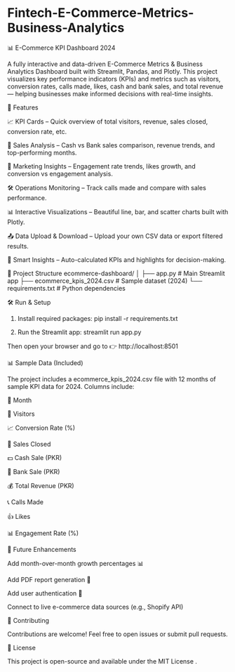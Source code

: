 # Fintech-E-Commerce-Metrics-Business-Analytics
📊 E-Commerce KPI Dashboard 2024

A fully interactive and data-driven E-Commerce Metrics & Business Analytics Dashboard built with Streamlit, Pandas, and Plotly.
This project visualizes key performance indicators (KPIs) and metrics such as visitors, conversion rates, calls made, likes, cash and bank sales, and total revenue — helping businesses make informed decisions with real-time insights.

🚀 Features

📈 KPI Cards – Quick overview of total visitors, revenue, sales closed, conversion rate, etc.

💼 Sales Analysis – Cash vs Bank sales comparison, revenue trends, and top-performing months.

📣 Marketing Insights – Engagement rate trends, likes growth, and conversion vs engagement analysis.

🛠️ Operations Monitoring – Track calls made and compare with sales performance.

📊 Interactive Visualizations – Beautiful line, bar, and scatter charts built with Plotly.

📤 Data Upload & Download – Upload your own CSV data or export filtered results.

🧠 Smart Insights – Auto-calculated KPIs and highlights for decision-making.

📁 Project Structure
ecommerce-dashboard/
│
├── app.py                   # Main Streamlit app
├── ecommerce_kpis_2024.csv  # Sample dataset (2024)
└── requirements.txt         # Python dependencies

🛠️ Run & Setup

1. Install required packages:
pip install -r requirements.txt

2. Run the Streamlit app:
streamlit run app.py


Then open your browser and go to 👉 http://localhost:8501

📊 Sample Data (Included)

The project includes a ecommerce_kpis_2024.csv file with 12 months of sample KPI data for 2024.
Columns include:

📅 Month

👥 Visitors

📈 Conversion Rate (%)

💼 Sales Closed

💵 Cash Sale (PKR)

🏦 Bank Sale (PKR)

💰 Total Revenue (PKR)

📞 Calls Made

👍 Likes

📊 Engagement Rate (%)

🧠 Future Enhancements

Add month-over-month growth percentages 📊

Add PDF report generation 📑

Add user authentication 🔐

Connect to live e-commerce data sources (e.g., Shopify API)

🤝 Contributing

Contributions are welcome! Feel free to open issues or submit pull requests.

📜 License

This project is open-source and available under the MIT License
.
